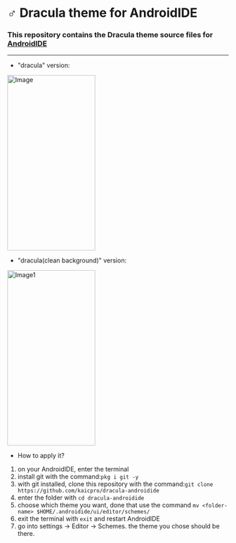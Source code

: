 #  ♂️ Dracula theme for AndroidIDE
### This repository contains the Dracula theme source files for [AndroidIDE](https://github.com/AndroidIDEOfficial/AndroidIDE) 
---
- "dracula" version:
<img src="images/dracula.png" alt="Image" width="200" height="400"> 

- "dracula(clean background)" version:
<img src="images/dracula1.png" alt="Image1" width="200" height="400">

- How to apply it?
1. on your AndroidIDE, enter the terminal 
2. install git with the command:```pkg i git -y```
4. with git installed, clone this repository with the command:```git clone https://github.com/kaicpro/dracula-androidide```
6. enter the folder with ```cd dracula-androidide```
8. choose which theme you want, done that use the command ```mv <folder-name> $HOME/.androidide/ui/editor/schemes/```
10. exit the terminal with ```exit``` and restart AndroidIDE
12. go into settings -> Editor -> Schemes. the theme you chose should be there.
